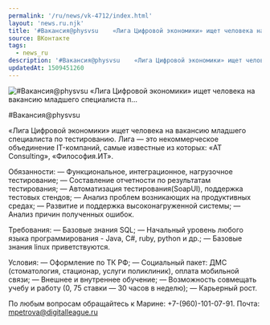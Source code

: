 ```yaml
---
permalink: '/ru/news/vk-4712/index.html'
layout: 'news.ru.njk'
title: '#Вакансия@physvsu    «Лига Цифровой экономики» ищет человека на вакансию младшего специалиста п…'
source: ВКонтакте
tags:
  - news_ru
description: '#Вакансия@physvsu    «Лига Цифровой экономики» ищет человека на вакансию младшего специалиста п…'
updatedAt: 1509451260
---
```

![#Вакансия@physvsu    «Лига Цифровой экономики» ищет человека на вакансию младшего специалиста п…](https://sun9-23.userapi.com/impf/c639422/v639422302/5e0fe/yImZ-elZKAg.jpg?size=612x316&quality=96&proxy=1&sign=b4d7e97e2bc88855ebbefd1ee6283dbb&c_uniq_tag=x9hGit08Mt_g6Z3ch7VIxG6qK7EmewpMQ188IkmLMVM&type=album)

#Вакансия@physvsu

«Лига Цифровой экономики» ищет человека на вакансию младшего специалиста по тестированию. Лига — это некоммерческое объединение IT-компаний, самые известные из которых: «AT Consulting», «Философия.ИТ».

Обязанности:
— Функциональное, интеграционное, нагрузочное тестирование;
— Составление отчетности по результатам тестирования;
— Автоматизация тестирования(SoapUI), поддержка тестовых стендов;
— Анализ проблем возникающих на продуктивных средах;
— Развитие и поддержка высоконагруженной системы;
— Анализ причин полученных ошибок.

Требования:
— Базовые знания SQL;
— Начальный уровень любого языка программирования - Java, С#, ruby, python и др.;
— Базовые знания linux приветствуются.

Условия:
— Оформление по ТК РФ;
— Социальный пакет: ДМС (стоматология, стационар, услуги поликлиник), оплата мобильной связи;
— Внешнее и внутреннее обучение;
— Возможность совмещать учебу и работу (0, 75 ставки — 30 часов в неделю);
— Карьерный рост.

По любым вопросам обращайтесь к Марине: +7-(960)-101-07-91.
Почта: mpetrova@digitalleague.ru
